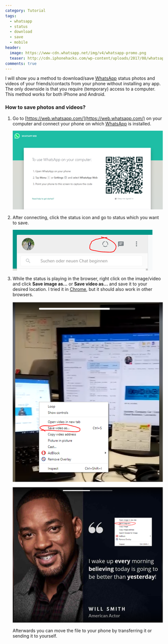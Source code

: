 ```yaml
---
category: Tutorial
tags: 
  - whatsapp
  - status
  - download
  - save
  - mobile
header:
  image: https://www-cdn.whatsapp.net/img/v4/whatsapp-promo.png
  teaser: http://cdn.iphonehacks.com/wp-content/uploads/2017/08/whatsapp-app-icon.jpg
comments: true
---
```


I will show you a method to download/save [WhatsApp](https://www.whatsapp.com/) status photos and videos of your friends/contacts from your phone without installing any app. The only downside is that you require (temporary) access to a computer. This method works for both iPhone and Android.

### How to save photos and videos?

1. Go to [https://web.whatsapp.com/](https://web.whatsapp.com/) on your computer and connect your phone on which [WhatsApp](https://www.whatsapp.com/) is installed.

   ![WhatsApp web](\assets\images\posts\whatsappweb.PNG)

2. After connecting, click the status icon and go to status which you want to save. 

   ![WhatsApp web](\assets\images\posts\wa1.PNG)

3. While the status is playing in the browser, right click on the image/video and click **Save image as...** or **Save video as...** and save it to your desired location. I tried it in [Chrome](https://www.google.com/chrome/), but it should also work in other browsers.

   ![WhatsApp web](\assets\images\posts\wa2.PNG)

   ![WhatsApp web](\assets\images\posts\wa3.PNG)

   Afterwards you can move the file to your phone by transferring it or sending it to yourself.
